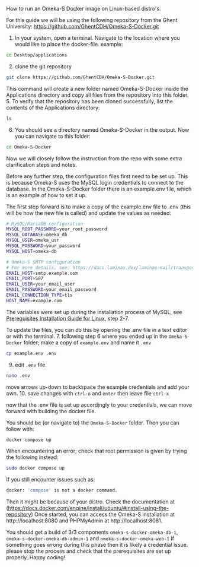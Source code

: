 How to run an Omeka-S Docker image on Linux-based distro's.

For this guide we will be using the following repository from the Ghent University: https://github.com/GhentCDH/Omeka-S-Docker.git

1. In your system, open a terminal.
Navigate to the location where you would like to place the docker-file.
example:
```bash
cd Desktop/applications
```

2. clone the git repository
```bash
git clone https://github.com/GhentCDH/Omeka-S-Docker.git
```
This command will create a new folder named Omeka-S-Docker inside the Applications directory and copy all files from the repository into this folder.
5. To verify that the repository has been cloned successfully, list the contents of the Applications directory:
```bash
ls
```
6. You should see a directory named Omeka-S-Docker in the output. Now you can navigate to this folder:
```bash
cd Omeka-S-Docker
```
Now we will closely follow the instruction from the repo with some extra clarification steps and notes.

Before any further step, the configuration files first need to be set up. This is because Omeka-S uses the MySQL login credentials to connect to the database. In the Omeka-S-Docker folder there is an example.env file, which is an example of how to set it up. 

The first step forward is to make a copy of the example.env file to .env (this will be how the new file is called) and update the values as needed:
```bash
# MySQL/MariaDB configuration
MYSQL_ROOT_PASSWORD=your_root_password
MYSQL_DATABASE=omeka_db
MYSQL_USER=omeka_usr
MYSQL_PASSWORD=your_password
MYSQL_HOST=omeka-db

# Omeka-S SMTP configuration
# For more details, see: https://docs.laminas.dev/laminas-mail/transport/smtp-options/
EMAIL_HOST=smtp.example.com
EMAIL_PORT=587
EMAIL_USER=your_email_user
EMAIL_PASSWORD=your_email_password
EMAIL_CONNECTION_TYPE=tls
HOST_NAME=example.com
```
The variables were set up during the installation process of MySQL, see [Prerequisites Installation Guide for Linux](linux.md), step 2-7.

To update the files, you can do this by opening the .env file in a text editor or with the terminal.
7. following step 6 where you ended up in the `Omeka-S-Docker` folder;
make a copy of `example.env` and name it `.env`
```bash
cp example.env .env
```
9. edit `.env` file
```bash
nano .env
```
move arrows up-down to backspace the example credentials and add your own.
10. save changes with `ctrl-o` and `enter` then leave file `ctrl-x`

now that the .env file is set up accordingly to your credentials, we can move forward with building the docker file.

You should be (or navigate to) the `Omeka-S-Docker` folder.
Then you can follow with:
```bash
docker compose up
```

When encountering an error; check that root permission is given by trying the following instead:
```bash
sudo docker compose up
```
If you still encounter issues such as:
```bash
docker: 'compose' is not a docker command.
```

Then it might be because of your distro. Check the documentation at (https://docs.docker.com/engine/install/ubuntu/#install-using-the-repository)
Once started, you can access the Omeka-S installation at http://localhost:8080 and PHPMyAdmin at http://localhost:8081.

You should get a build of 3/3 components `omeka-s-docker-omeka-db-1`, `omeka-s-docker-omeka-db-admin-1` and `omeka-s-docker-omeka-web-1`
If something goes wrong during this phase then it is likely a credential issue. please stop the process and check that the prerequisites are set up properly.
Happy coding!